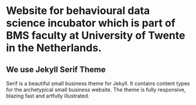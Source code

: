 # Website for behavioural data science incubator which is part of BMS faculty at University of Twente in the Netherlands.

## We use Jekyll Serif Theme

Serif is a beautiful small business theme for Jekyll. It contains content types for the archetypical small business website. The theme is fully responsive, blazing fast and artfully illustrated.
